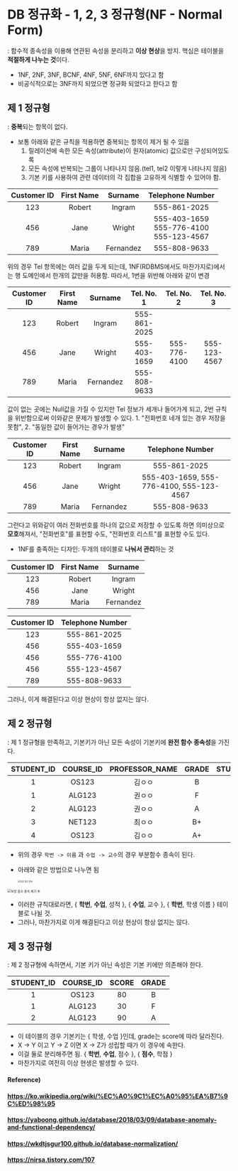 # DB 정규화 - 1, 2, 3 정규형(NF - Normal Form)

: 함수적 종속성을 이용해 연관된 속성을 분리하고 **이상 현상**을 방지. 핵심은 테이블을 **적절하게 나누는 것**이다.



* 1NF, 2NF, 3NF, BCNF, 4NF, 5NF, 6NF까지 있다고 함
* 비공식적으로는 3NF까지 되었으면 정규화 되었다고 한다고 함



## 제 1 정규형

: **중복**되는 항목이 없다. 

* 보통 아래와 같은 규칙을 적용하면 중복되는 항목이 제거 될 수 있음
  1. 릴레이션에 속한 모든 속성(attribute)이 원자(atomic) 값으로만 구성되어있도록
  2. 모든 속성에 반복되는 그룹이 나타나지 않음.(tel1, tel2 이렇게 나타나지 않음)
  3. 기본 키를 사용하여 관련 데이터의 각 집합을 고유하게 식별할 수 있어야 함.



| Customer ID | First Name |  Surname  |                 Telephone Number                 |
| :---------: | :--------: | :-------: | :----------------------------------------------: |
|     123     |   Robert   |  Ingram   |                   555-861-2025                   |
|     456     |    Jane    |  Wright   | 555-403-1659<br />555-776-4100<br />555-123-4567 |
|     789     |   Maria    | Fernandez |                   555-808-9633                   |

위의 경우 Tel 항목에는 여러 값을 두게 되는데, 1NF(RDBMS에서도 마찬가지로)에서는 행 도메인에서 한개의 값만을 허용함. 따라서, 1번을 위반해 아래와 같이 변경

| Customer ID | First Name |  Surname  |  Tel. No. 1  |  Tel. No. 2  |  Tel. No. 3  |
| :---------: | :--------: | :-------: | :----------: | :----------: | :----------: |
|     123     |   Robert   |  Ingram   | 555-861-2025 |              |              |
|     456     |    Jane    |  Wright   | 555-403-1659 | 555-776-4100 | 555-123-4567 |
|     789     |   Maria    | Fernandez | 555-808-9633 |              |              |

값이 없는 곳에는 Null값을 가질 수 있지만 Tel 정보가 세개나 들어가게 되고, 2번 규칙을 위반함으로써 이와같은 문제가 발생할 수 있다. 1. "전화번호 네개 있는 경우 저장을 못함", 2. "동일한 값이 들어가는 경우가 발생"

| Customer ID | First Name |  Surname  |             Telephone Number             |
| :---------: | :--------: | :-------: | :--------------------------------------: |
|     123     |   Robert   |  Ingram   |               555-861-2025               |
|     456     |    Jane    |  Wright   | 555-403-1659, 555-776-4100, 555-123-4567 |
|     789     |   Maria    | Fernandez |               555-808-9633               |

그런다고 위와같이 여러 전화번호를 하나의 값으로 저장할 수 있도록 하면 의미상으로 **모호**해져서, "전화번호"를 표현할 수도, "전화번호 리스트"를 표현할 수도 있다.



* 1NF를 충족하는 디자인: 두개의 테이블로 **나눠서 관리**하는 것

| Customer ID | First Name |  Surname  |
| :---------: | :--------: | :-------: |
|     123     |   Robert   |  Ingram   |
|     456     |    Jane    |  Wright   |
|     789     |   Maria    | Fernandez |

| Customer ID | Telephone Number |
| :---------: | :--------------: |
|     123     |   555-861-2025   |
|     456     |   555-403-1659   |
|     456     |   555-776-4100   |
|     456     |   555-123-4567   |
|     789     |   555-808-9633   |

그러나, 이게 해결된다고 이상 현상이 항상 없지는 않다.



## 제 2 정규형

: 제 1 정규형을 만족하고, 기본키가 아닌 모든 속성이 기본키에 **완전 함수 종속성**을 가진다.



| **STUDENT_ID** | **COURSE_ID** | **PROFESSOR_NAME** | GRADE | STUDENT_NAME |
| :------------: | :-----------: | :----------------: | :---: | :----------: |
|       1        |     OS123     |       김ㅇㅇ       |   B   |    김ㅇㅇ    |
|       1        |    ALG123     |       권ㅇㅇ       |   F   |    김ㅇㅇ    |
|       2        |    ALG123     |       권ㅇㅇ       |   A   |    이ㅇㅇ    |
|       3        |    NET123     |       최ㅇㅇ       |  B+   |    최ㅇㅇ    |
|       4        |     OS123     |       김ㅇㅇ       |  A+   |    손ㅇㅇ    |

* 위의 경우 `학번 -> 이름` 과 `수업 -> 교수`의 경우 부분함수 종속이 된다.

* 아래와 같은 방법으로 나누면 됨

  <img src="http://dl.dropbox.com/s/q4qcy99obhv6vnu/%EC%8A%A4%ED%81%AC%EB%A6%B0%EC%83%B7%202018-12-03%2010.49.33.png" alt="부분 함수 종속" style="zoom: 33%;" />

<img src="http://dl.dropbox.com/s/v88uavl6zs5jsiz/%EC%8A%A4%ED%81%AC%EB%A6%B0%EC%83%B7%202018-12-03%2010.53.55.png" alt="부분 함수 종속 제거 후" style="zoom:50%;" />

* 이러한 규칙대로라면, { **학번**, **수업**, 성적 }, { **수업**, 교수 }, { **학번**, 학생 이름 } 테이블로 나뉠 것.
* 그러나, 마찬가지로 이게 해결된다고 이상 현상이 항상 없지는 않다.



## 제 3 정규형

: 제 2 정규형에 속하면서, 기본 키가 아닌 속성은 기본 키에만 의존해야 한다.

| **STUDENT_ID** | **COURSE_ID** | SCORE | GRADE |
| :------------: | :-----------: | :---: | :---: |
|       1        |     OS123     |  80   |   B   |
|       1        |    ALG123     |  30   |   F   |
|       2        |    ALG123     |  90   |   A   |

* 이 테이블의 경우 기본키는 { 학생, 수업 }인데, grade는 score에 따라 달라진다.
* X -> Y 이고 Y -> Z 이면 X -> Z가 성립할 때가 이 경우에 속한다.
* 이걸 둘로 분리해주면 됨. { **학번**, **수업**, 점수 }, { **점수**, 학점 }
* 마찬가지로 여전히 이상 현생은 발생할 수 있다.



#### Reference)

#### https://ko.wikipedia.org/wiki/%EC%A0%9C1%EC%A0%95%EA%B7%9C%ED%98%95

#### https://yaboong.github.io/database/2018/03/09/database-anomaly-and-functional-dependency/

#### https://wkdtjsgur100.github.io/database-normalization/

#### https://nirsa.tistory.com/107

